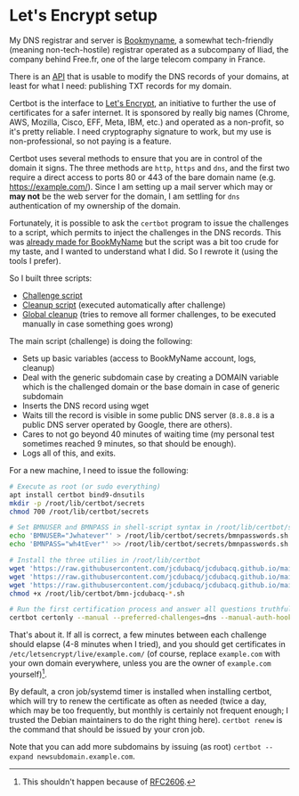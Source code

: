 # Let's Encrypt setup

My DNS registrar and server is
[Bookmyname](https://www.bookmyname.com/), a somewhat tech-friendly
(meaning non-tech-hostile) registrar operated as a subcompany of Iliad,
the company behind Free.fr, one of the large telecom company in France.

There is an [API](https://fr.faqs.bookmyname.com/frfaqs/dyndns) that is usable to modify the DNS records of your domains, at least for what I need: publishing TXT records for my domain.

Certbot is the interface to [Let's Encrypt](https://letsencrypt.org/fr/), an initiative to further the use of certificates for a safer internet. It is sponsored by really big names (Chrome, AWS, Mozilla, Cisco, EFF, Meta, IBM, etc.) and operated as a non-profit, so it's pretty reliable. I need cryptography signature to work, but my use is non-professional, so not paying is a feature.

Certbot uses several methods to ensure that you are in control of the domain it signs. The three methods are `http`, `https` and `dns`, and the first two require a direct access to ports 80 or 443 of the bare domain name (e.g. https://example.com/). Since I am setting up a mail server which may or **may not** be the web server for the domain, I am settling for `dns` authentication of my ownership of the domain.

Fortunately, it is possible to ask the `certbot` program to issue the challenges to a script, which permits to inject the challenges in the DNS records. This was [already made for BookMyName](https://wiki.jaxx.org/misc/scripts/letsencrypt-bookmyname-dnschallenge) but the script was a bit too crude for my taste, and I wanted to understand what I did. So I rewrote it (using the tools I prefer).

So I built three scripts:

  * [Challenge script](https://github.com/jcdubacq/jcdubacq.github.io/blob/main/certbot-bmn/certbot-bmn-jcdubacq-challenge.sh)
  * [Cleanup script](https://github.com/jcdubacq/jcdubacq.github.io/blob/main/certbot-bmn/certbot-bmn-jcdubacq-cleanup.sh) (executed automatically after challenge)
  * [Global cleanup](https://github.com/jcdubacq/jcdubacq.github.io/blob/main/certbot-bmn/certbot-bmn-jcdubacq-globalcleanup.sh) (tries to remove all former challenges, to be executed manually in case something goes wrong)

The main script (challenge) is doing the following:

  * Sets up basic variables (access to BookMyName account, logs, cleanup)
  * Deal with the generic subdomain case by creating a DOMAIN variable which is the challenged domain or the base domain in case of generic subdomain
  * Inserts the DNS record using wget
  * Waits till the record is visible in some public DNS server (`8.8.8.8` is a public DNS server operated by Google, there are others).
  * Cares to not go beyond 40 minutes of waiting time (my personal test sometimes reached 9 minutes, so that should be enough).
  * Logs all of this, and exits.

For a new machine, I need to issue the following:

```sh
# Execute as root (or sudo everything)
apt install certbot bind9-dnsutils
mkdir -p /root/lib/certbot/secrets
chmod 700 /root/lib/certbot/secrets

# Set BMNUSER and BMNPASS in shell-script syntax in /root/lib/certbot/secrets/bmnpasswords.sh
echo 'BMNUSER="Jwhatever"' > /root/lib/certbot/secrets/bmnpasswords.sh
echo 'BMNPASS="wh4tEver"' >> /root/lib/certbot/secrets/bmnpasswords.sh

# Install the three utilies in /root/lib/certbot
wget 'https://raw.githubusercontent.com/jcdubacq/jcdubacq.github.io/main/certbot-bmn/certbot-bmn-jcdubacq-challenge.sh'
wget 'https://raw.githubusercontent.com/jcdubacq/jcdubacq.github.io/main/certbot-bmn/certbot-bmn-jcdubacq-cleanup.sh'
wget 'https://raw.githubusercontent.com/jcdubacq/jcdubacq.github.io/main/certbot-bmn/certbot-bmn-jcdubacq-globalcleanup.sh'
chmod +x /root/lib/certbot/bmn-jcdubacq-*.sh

# Run the first certification process and answer all questions truthfully
certbot certonly --manual --preferred-challenges=dns --manual-auth-hook /root/lib/certbot/bmn-jcdubacq-challenge.sh --manual-cleanup-hook /root/lib/certbot/bmn-jcdubacq-cleanup.sh -d example.com -d mail.example.com
```

That's about it. If all is correct, a few minutes between each challenge should elapse (4-8 minutes when I tried), and you should get certificates in `/etc/letsencrypt/live/example.com/` (of course, replace `example.com` with your own domain everywhere, unless you are the owner of `example.com` yourself)[^1].

By default, a cron job/systemd timer is installed when installing certbot, which will try to renew the certificate as often as needed (twice a day, which may be too frequently, but monthly is certainly not frequent enough; I trusted the Debian maintainers to do the right thing here). `certbot renew` is the command that should be issued by your cron job.

Note that you can add more subdomains by issuing (as root) `certbot --expand newsubdomain.example.com`.

[^1]: This shouldn't happen because of [RFC2606](https://www.rfc-editor.org/rfc/rfc2606.txt).